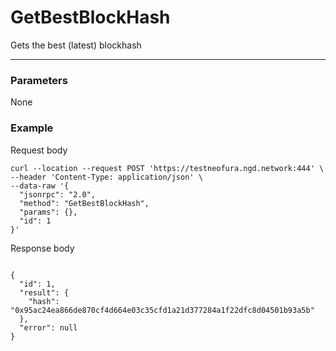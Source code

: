 # GetBestBlockHash
Gets the best (latest) blockhash
<hr>

### Parameters

None


### Example

Request body

```
curl --location --request POST 'https://testneofura.ngd.network:444' \
--header 'Content-Type: application/json' \
--data-raw '{
  "jsonrpc": "2.0",
  "method": "GetBestBlockHash",
  "params": {},
  "id": 1
}'
```

Response body

```json5

{
  "id": 1,
  "result": {
    "hash": "0x95ac24ea866de870cf4d664e03c35cfd1a21d377284a1f22dfc8d04501b93a5b"
  },
  "error": null
}
```
